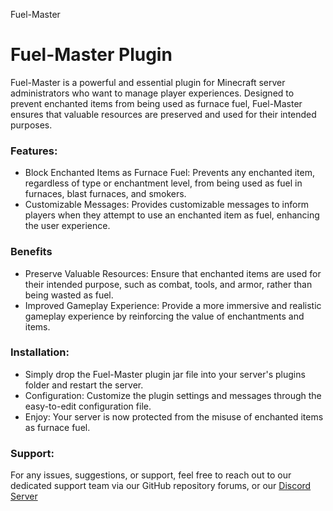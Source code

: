 Fuel-Master
# Fuel-Master Plugin
Fuel-Master is a powerful and essential plugin for Minecraft server administrators who want to manage player experiences. Designed to prevent enchanted items from being used as furnace fuel, Fuel-Master ensures that valuable resources are preserved and used for their intended purposes.

### Features:

* Block Enchanted Items as Furnace Fuel: Prevents any enchanted item, regardless of type or enchantment level, from being used as fuel in furnaces, blast furnaces, and smokers.
* Customizable Messages: Provides customizable messages to inform players when they attempt to use an enchanted item as fuel, enhancing the user experience.

### Benefits

* Preserve Valuable Resources: Ensure that enchanted items are used for their intended purpose, such as combat, tools, and armor, rather than being wasted as fuel.
* Improved Gameplay Experience: Provide a more immersive and realistic gameplay experience by reinforcing the value of enchantments and items.

### Installation: 

* Simply drop the Fuel-Master plugin jar file into your server's plugins folder and restart the server.
* Configuration: Customize the plugin settings and messages through the easy-to-edit configuration file.
* Enjoy: Your server is now protected from the misuse of enchanted items as furnace fuel.

### Support:
For any issues, suggestions, or support, feel free to reach out to our dedicated support team via our GitHub repository forums, or our [Discord Server](https://discord.gg/HY5dmSuKwv)
